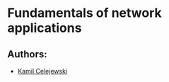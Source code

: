 # Fundamentals of network applications

## Authors:

- [Kamil Celejewski](https://github.com/kcc112)
